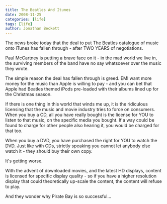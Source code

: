 ```yaml
---
title: The Beatles And Itunes
date: 2008-11-25
categories: [life]
tags: [life]
author: Jonathan Beckett
---
```


The news broke today that the deal to put The Beatles catalogue of music onto iTunes has fallen through - after TWO YEARS of negotiations.

Paul McCartney is putting a brave face on it - in the mad world we live in, the surviving members of the band have no say whatsoever over the music they wrote.

The simple reason the deal has fallen through is greed. EMI want more money for the music than Apple is willing to pay - and you can bet that Apple had Beatles themed iPods pre-loaded with their albums lined up for the Christmas season.

If there is one thing in this world that winds me up, it is the ridiculous licensing that the music and movie industry tries to force on consumers. When you buy a CD, all you have really bought is the license for YOU to listen to that music, on the specific media you bought. If a way could be found to charge for other people also hearing it, you would be charged for that too.

When you buy a DVD, you have purchased the right for YOU to watch the DVD. Just like with CDs, strictly speaking you cannot let anybody else watch it - they should buy their own copy.

It's getting worse.

With the advent of downloaded movies, and the latest HD displays, content is licensed for specific display quality - so if you have a higher resolution display that could theoretically up-scale the content, the content will refuse to play.

And they wonder why Pirate Bay is so successful...